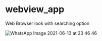 # webview_app
Web Browser look with searching option

![WhatsApp Image 2021-06-13 at 23 46 46](https://user-images.githubusercontent.com/72190187/121817941-f492e280-cca1-11eb-864f-dd451d4268d9.jpeg)
